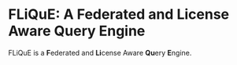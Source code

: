 # FLiQuE: A Federated and License Aware Query Engine

FLiQuE is a **F**ederated and **Li**cense Aware **Qu**ery **E**ngine.